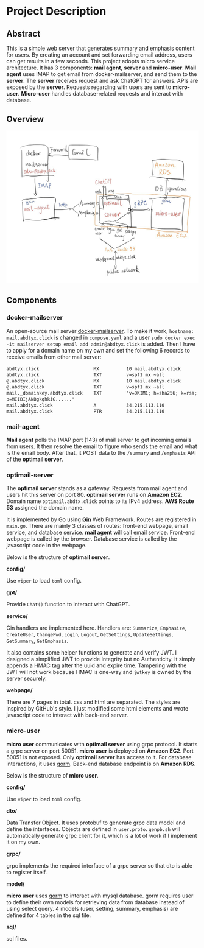 # Project Description

## Abstract

This is a simple web server that generates summary and emphasis content for users. By creating an account and set forwarding email address, users can get results in a few seconds. This project adopts micro service architecture. It has 3 components:  **mail agent**, **server** and **micro-user**. **Mail agent** uses IMAP to get email from docker-mailserver, and send them to the **server**. The **server** receives request and ask ChatGPT for answers. APIs are exposed by the **server**. Requests regarding with users are sent to **micro-user**. **Micro-user** handles database-related requests and interact with database.

## Overview

![overview](./overview.jpeg)

## Components

### docker-mailserver

An open-source mail server [docker-mailserver](https://github.com/docker-mailserver/docker-mailserver). To make it work, `hostname: mail.abdtyx.click` is changed in `compose.yaml` and a user `sudo docker exec -it mailserver setup email add admin@abdtyx.click` is added. Then I have to apply for a domain name on my own and set the following 6 records to receive emails from other mail server:
```
abdtyx.click					MX			10 mail.abdtyx.click
abdtyx.click					TXT			v=spf1 mx ~all
@.abdtyx.click					MX			10 mail.abdtyx.click
@.abdtyx.click					TXT			v=spf1 mx ~all
mail._domainkey.abdtyx.click	TXT			"v=DKIM1; h=sha256; k=rsa; p=MIIBIjANBgkqhkiG......"
mail.abdtyx.click				A			34.215.113.110
mail.abdtyx.click				PTR			34.215.113.110
```

### mail-agent

**Mail agent** polls the IMAP port (143) of mail server to get incoming emails from users. It then resolve the email to figure who sends the email and what is the email body. After that, it POST data to the `/summary` and `/emphasis` API of the **optimail server**.

### optimail-server

The **optimail server** stands as a gateway. Requests from mail agent and users hit this server on port 80. **optimail server** runs on **Amazon EC2**. Domain name `optimail.abdtx.click` points to its IPv4 address. **AWS Route 53** assigned the domain name.

It is implemented by Go using **[Gin](https://gin-gonic.com/)** Web Framework. Routes are registered in `main.go`. There are mainly 3 classes of routes: front-end webpage, email service, and database service. **mail agent** will call email service. Front-end webpage is called by the browser. Database service is called by the javascript code in the webpage.

Below is the structure of **optimail server**.

**config/**

Use `viper` to load `toml` config.

**gpt/**

Provide `Chat()` function to interact with ChatGPT.

**service/**

Gin handlers are implemented here. Handlers are: `Summarize`, `Emphasize`, `CreateUser`, `ChangePwd`, `Login`, `Logout`, `GetSettings`, `UpdateSettings`, `GetSummary`, `GetEmphasis`.

It also contains some helper functions to generate and verify JWT. I designed a simplified JWT to provide Integrity but no Authenticity. It simply appends a HMAC tag after the uuid and expire time. Tampering with the JWT will not work because HMAC is one-way and `jwtkey` is owned by the server securely.

**webpage/**

There are 7 pages in total. css and html are separated. The styles are inspired by GitHub's style. I just modified some html elements and wrote javascript code to interact with back-end server.

### micro-user

**micro user** communicates with **optimail server** using grpc protocol. It starts a grpc server on port 50051. **micro user** is deployed on **Amazon EC2**. Port 50051 is not exposed. Only **optimail server** has access to it. For database interactions, it uses [gorm](https://gorm.io/). Back-end database endpoint is on **Amazon RDS**.

Below is the structure of **micro user**.

**config/**

Use `viper` to load `toml` config.

**dto/**

Data Transfer Object. It uses protobuf to generate grpc data model and define the interfaces. Objects are defined in `user.proto`. `genpb.sh` will automatically generate grpc client for it, which is a lot of work if I implement it on my own.

**grpc/**

grpc implements the required interface of a grpc server so that dto is able to register itself. 

**model/**

**micro user** uses [gorm](https://gorm.io/) to interact with mysql database. gorm requires user to define their own models for retrieving data from database instead of using select query. 4 models (user, setting, summary, emphasis) are defined for 4 tables in the sql file.

**sql/**

sql files.

